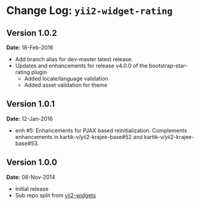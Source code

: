 Change Log: `yii2-widget-rating`
================================

## Version 1.0.2

**Date:** 18-Feb-2016

- Add branch alias for dev-master latest release.
- Updates and enhancements for release v4.0.0 of the bootstrap-star-rating plugin
    - Added locale/language validation
    - Added asset validation for theme 

## Version 1.0.1

**Date:** 12-Jan-2016

- enh #5: Enhancements for PJAX based reinitialization. Complements enhancements in kartik-v/yii2-krajee-base#52 and kartik-v/yii2-krajee-base#53.

## Version 1.0.0

**Date:** 08-Nov-2014

- Initial release 
- Sub repo split from [yii2-widgets](https://github.com/kartik-v/yii2-widgets)